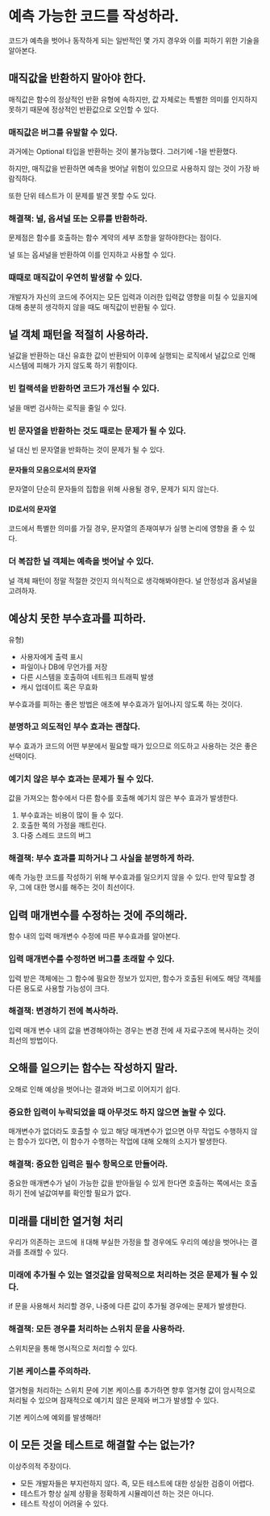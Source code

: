 # 예측 가능한 코드를 작성하라.
코드가 예측을 벗어나 동작하게 되는 일반적인 몇 가지 경우와 이를 피하기 위한 기술을 알아본다.

## 매직값을 반환하지 말아야 한다.
매직값은 함수의 정상적인 반환 유형에 속하지만, 값 자체로는 특별한 의미를 인지하지 못하기 때문에 정상적인 반환값으로 오인할 수 있다.

### 매직값은 버그를 유발할 수 있다.

과거에는 Optional 타입을 반환하는 것이 불가능했다. 그러기에 -1을 반환했다.

하지만, 매직값을 반환하면 예측을 벗어날 위험이 있으므로 사용하지 않는 것이 가장 바람직하다.

또한 단위 테스트가 이 문제를 발견 못할 수도 있다.

### 해결책: 널, 옵셔널 또는 오류를 반환하라.
문제점은 함수를 호출하는 함수 계약의 세부 조항을 알하야한다는 점이다.

널 또는 옵셔널을 반환하여 이를 인지하고 사용할 수 있다.

### 때때로 매직값이 우연히 발생할 수 있다.
개발자가 자신의 코드에 주어지는 모든 입력과 이러한 입력값 영향을 미칠 수 있을지에 대해 충분히 생각하지 않을 때도 매직값이 반환될 수 있다.

## 널 객체 패턴을 적절히 사용하라.
널값을 반환하는 대신 유효한 값이 반환되어 이후에 실행되는 로직에서 널값으로 인해 시스템에 피해가 가지 않도록 하기 위함이다.

### 빈 컬랙셕을 반환하면 코드가 개선될 수 있다.
널을 매번 검사하는 로직을 줄일 수 있다.

### 빈 문자열을 반환하는 것도 때로는 문제가 될 수 있다.
널 대신 빈 문자열을 반화하는 것이 문제가 될 수 있다.

#### 문자들의 모음으로서의 문자열
문자열이 단순히 문자들의 집합을 위해 사용될 경우, 문제가 되지 않는다.

#### ID로서의 문자열
코드에서 특별한 의미를 가질 경우, 문자열의 존재여부가 실행 논리에 영향을 줄 수 있다.

### 더 복잡한 널 객체는 예측을 벗어날 수 있다.
널 객체 패턴이 정말 적절한 것인지 의식적으로 생각해봐야한다.
널 안정성과 옵셔널을 고려하자.

## 예상치 못한 부수효과를 피하라.

유형)
- 사용자에게 출력 표시
- 파일이나 DB에 무언가를 저장
- 다른 시스템을 호출하여 네트워크 트래픽 발생
- 캐시 업데이트 혹은 무효화

부수효과를 피하는 좋은 방법은 애초에 부수효과가 일어나지 않도록 하는 것이다.

### 분명하고 의도적인 부수 효과는 괜찮다.
부수 효과가 코드의 어떤 부분에서 필요할 때가 있으므로 의도하고 사용하는 것은 좋은 선택이다.

### 예기치 않은 부수 효과는 문제가 될 수 있다.
값을 가져오는 함수에서 다른 함수를 호출해 예기치 않은 부수 효과가 발생한다.

1. 부수효과는 비용이 많이 들 수 있다.
2. 호출한 쪽의 가정을 깨트린다.
3. 다중 스레드 코드의 버그

### 해결책: 부수 효과를 피하거나 그 사실을 분명하게 하라.
예측 가능한 코드를 작성하기 위해 부수효과를 일으키지 않을 수 있다. 만약 핗요할 경우, 그에 대한 명시를 해주는 것이 최선이다.

## 입력 매개변수를 수정하는 것에 주의해라.
함수 내의 입력 매개변수 수정에 따른 부수효과를 알아본다.

### 입력 매개변수를 수정하면 버그를 초래할 수 있다.
입력 받은 객체에는 그 함수에 필요한 정보가 있지만, 함수가 호출된 뒤에도 해당 객체를 다른 용도로 사용할 가능성이 크다.

### 해결책: 변경하기 전에 복사하라.
입력 매개 변수 내의 값을 변경해야하는 경우는 변경 전에 새 자료구조에 복사하는 것이 최선의 방법이다.

## 오해를 일으키는 함수는 작성하지 말라.
오해로 인해 예상을 벗어나는 결과와 버그로 이어지기 쉽다.

### 중요한 입력이 누락되었을 때 아무것도 하지 않으면 놀랄 수 있다.
매개변수가 없더라도 호출할 수 있고 해당 매개변수가 없으면 아무 작업도 수행하지 않는 함수가 있다면, 이 함수가 수행하는 작업에 대해 오해의 소지가 발생한다.

### 해결책: 중요한 입력은 필수 항목으로 만들어라.
중요한 매개변수가 널이 가능한 값을 받아들일 수 있게 한다면 호출하는 쪽에서는 호출하기 전에 널값여부를 확인할 필요가 없다.

## 미래를 대비한 열거형 처리
우리가 의존하는 코드에 ㅐ대해 부실한 가정을 할 경우에도 우리의 예상을 벗어나는 결과를 초래할 수 있다.

### 미래에 추가될 수 있는 열것값을 암묵적으로 처리하는 것은 문제가 될 수 있다.
if 문을 사용해서 처리할 경우, 나중에 다른 값이 추가될 경우에는 문제가 발생한다.

### 해결책: 모든 경우를 처리하는 스위치 문을 사용하라.
스위치문을 통해 명시적으로 처리할 수 있다.

### 기본 케이스를 주의하라.
열거형을 처리하는 스위치 문에 기본 케이스를 추가하면 향후 열거형 값이 암시적으로 처리될 수 있으며 잠재적으로 예기치 않은 문제와 버그가 발생할 수 있다.

기본 케이스에 예외를 발생해라!


## 이 모든 것을 테스트로 해결할 수는 없는가?
이상주의적 주장이다.

- 모든 개발자들은 부지런하지 않다. 즉, 모든 테스트에 대한 성실한 검증이 어렵다.
- 테스트가 항상 실제 상황을 정확하게 시뮬레이션 하는 것은 아니다.
- 테스트 작성이 어려울 수 있다.
